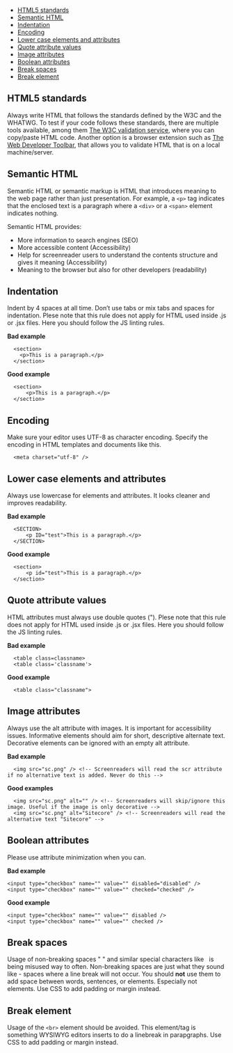 -  [HTML5 standards](#html5-standards)
-  [Semantic HTML](#semanticHTML)
-  [Indentation](#indentation)
-  [Encoding](#encoding)
-  [Lower case elements and attributes](#lower-case-elements-and-attributes)
-  [Quote attribute values](#quote-attribute-values)
-  [Image attributes](#image-attributes)
-  [Boolean attributes](#boolean-attributes)
-  [Break spaces](#break-spaces)
-  [Break element](#break-element)

## HTML5 standards

Always write HTML that follows the standards defined by the W3C and the WHATWG. To test if your code follows these standards, there are multiple tools available, among them [The W3C validation service](https://validator.w3.org/), where you can copy/paste HTML code. Another option is a browser extension such as [The Web Developer Toolbar](https://chrispederick.com/work/web-developer/), that allows you to validate HTML that is on a local machine/server.

## Semantic HTML

Semantic HTML or semantic markup is HTML that introduces meaning to the web page rather than just presentation. For example, a `<p>` tag indicates that the enclosed text is a paragraph where a `<div>` or a `<span>` element indicates nothing.

Semantic HTML provides:

-  More information to search engines (SEO)
-  More accessible content (Accessibility)
-  Help for screenreader users to understand the contents structure and gives it meaning (Accessibility)
-  Meaning to the browser but also for other developers (readability)

## Indentation

Indent by 4 spaces at all time. Don’t use tabs or mix tabs and spaces for indentation. Plese note that this rule does not apply for HTML used inside .js or .jsx files. Here you should follow the JS linting rules.

**Bad example**

      <section>
        <p>This is a paragraph.</p>
      </section>

**Good example**

      <section>
          <p>This is a paragraph.</p>
      </section>

## Encoding

Make sure your editor uses UTF-8 as character encoding. Specify the encoding in HTML templates and documents like this.

      <meta charset="utf-8" />

## Lower case elements and attributes

Always use lowercase for elements and attributes. It looks cleaner and improves readability.

**Bad example**

      <SECTION>
          <p ID="test">This is a paragraph.</p>
      </SECTION>

**Good example**

      <section>
          <p id="test">This is a paragraph.</p>
      </section>

## Quote attribute values

HTML attributes must always use double quotes (").
Plese note that this rule does not apply for HTML used inside .js or .jsx files. Here you should follow the JS linting rules.

**Bad example**

      <table class=classname>
      <table class='classname'>

**Good example**

      <table class="classname">

## Image attributes

Always use the alt attribute with images. It is important for accessibility issues.
Informative elements should aim for short, descriptive alternate text. Decorative elements can be ignored with an empty alt attribute.

**Bad example**

      <img src="sc.png" /> <!-- Screenreaders will read the scr attribute if no alternative text is added. Never do this -->

**Good examples**

      <img src="sc.png" alt="" /> <!-- Screenreaders will skip/ignore this image. Useful if the image is only decorative -->
      <img src="sc.png" alt="Sitecore" /> <!-- Screenreaders will read the alternative text "Sitecore" -->

## Boolean attributes

Please use attribute minimization when you can.

**Bad example**

    <input type="checkbox" name="" value="" disabled="disabled" />
    <input type="checkbox" name="" value="" checked="checked" />

**Good example**

    <input type="checkbox" name="" value="" disabled />
    <input type="checkbox" name="" value="" checked />

## Break spaces

Usage of non-breaking spaces "&nbsp;" and similar special characters like &#160; is being misused way to often. Non-breaking spaces are just what they sound like - spaces where a line break will not occur.
You should **not** use them to add space between words, sentences, or elements. Especially not elements.
Use CSS to add padding or margin instead.

## Break element

Usage of the `<br>` element should be avoided. This element/tag is something WYSIWYG editors inserts to do a linebreak in parapgraphs.
Use CSS to add padding or margin instead.


